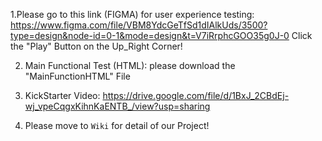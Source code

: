 1.Please go to this link (FIGMA) for user experience testing: https://www.figma.com/file/VBM8YdcGeTfSd1dIAlkUds/3500?type=design&node-id=0-1&mode=design&t=V7iRrphcGOO35g0J-0
Click the "Play" Button on the Up_Right Corner!

2. Main Functional Test (HTML): please download the "MainFunctionHTML" File

3. KickStarter Video: https://drive.google.com/file/d/1BxJ_2CBdEj-wj_vpeCqgxKihnKaENTB_/view?usp=sharing
   
4. Please move to `Wiki` for detail of our Project!

